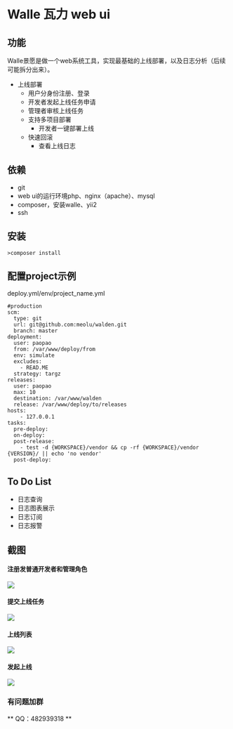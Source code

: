 Walle 瓦力 web ui
==========================

功能
---

Walle景愿是做一个web系统工具，实现最基础的上线部署，以及日志分析（后续可能拆分出来）。

* 上线部署
	* 用户分身份注册、登录
	* 开发者发起上线任务申请
	* 管理者审核上线任务
  * 支持多项目部署
	* 开发者一键部署上线
  * 快速回滚
	* 查看上线日志

依赖
---

* git
* web ui的运行环境php、nginx（apache）、mysql
* composer，安装walle、yii2
* ssh

安装
----
```
>composer install
```

配置project示例
-------

deploy.yml/env/project_name.yml
```
#production
scm:
  type: git
  url: git@github.com:meolu/walden.git
  branch: master
deployment:
  user: paopao 
  from: /var/www/deploy/from
  env: simulate
  excludes:
    - READ.ME
  strategy: targz
releases:
  user: paopao
  max: 10
  destination: /var/www/walden
  release: /var/www/deploy/to/releases
hosts:
    - 127.0.0.1
tasks:
  pre-deploy:
  on-deploy:
  post-release:
    - test -d {WORKSPACE}/vendor && cp -rf {WORKSPACE}/vendor {VERSION}/ || echo 'no vendor'
  post-deploy:                                                                                                                                    
```


To Do List
----------

* 日志查询
* 日志图表展示
* 日志订阅
* 日志报警

截图
---
#### 注册发普通开发者和管理角色
![](https://raw.github.com/meolu/walle-web/master/screenshots/login.gif)

#### 提交上线任务
![](https://raw.github.com/meolu/walle-web/master/screenshots/submit.gif)

#### 上线列表
![](https://raw.github.com/meolu/walle-web/master/screenshots/task-list.png)

#### 发起上线
![](https://raw.github.com/meolu/walle-web/master/screenshots/deploy.png)


### 有问题加群
** QQ：482939318 **
